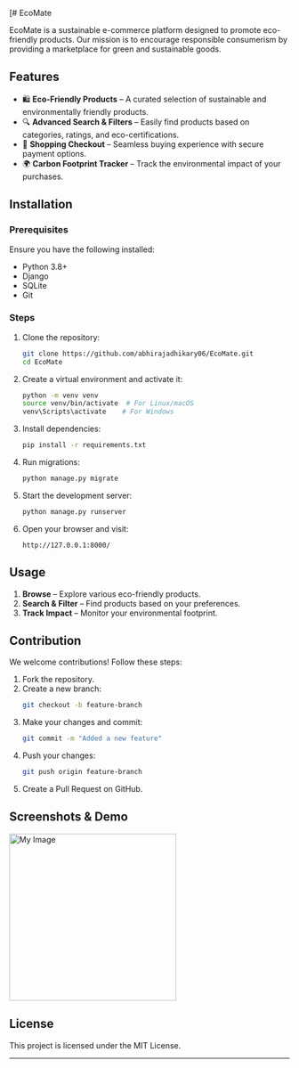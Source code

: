 [# EcoMate

EcoMate is a sustainable e-commerce platform designed to promote eco-friendly products. Our mission is to encourage responsible consumerism by providing a marketplace for green and sustainable goods.

## Features

- 🛍️ **Eco-Friendly Products** – A curated selection of sustainable and environmentally friendly products.
- 🔍 **Advanced Search & Filters** – Easily find products based on categories, ratings, and eco-certifications.
- 🛒 **Shopping Checkout** – Seamless buying experience with secure payment options.
- 🌍 **Carbon Footprint Tracker** – Track the environmental impact of your purchases.

## Installation

### Prerequisites

Ensure you have the following installed:
- Python 3.8+
- Django
- SQLite
- Git

### Steps

1. Clone the repository:
   ```sh
   git clone https://github.com/abhirajadhikary06/EcoMate.git
   cd EcoMate
   ```
2. Create a virtual environment and activate it:
   ```sh
   python -m venv venv
   source venv/bin/activate  # For Linux/macOS
   venv\Scripts\activate    # For Windows
   ```
3. Install dependencies:
   ```sh
   pip install -r requirements.txt
   ```
4. Run migrations:
   ```sh
   python manage.py migrate
   ```
5. Start the development server:
   ```sh
   python manage.py runserver
   ```
6. Open your browser and visit:
   ```
   http://127.0.0.1:8000/
   ```

## Usage

1. **Browse** – Explore various eco-friendly products.
2. **Search & Filter** – Find products based on your preferences.
3. **Track Impact** – Monitor your environmental footprint.

## Contribution

We welcome contributions! Follow these steps:

1. Fork the repository.
2. Create a new branch:
   ```sh
   git checkout -b feature-branch
   ```
3. Make your changes and commit:
   ```sh
   git commit -m "Added a new feature"
   ```
4. Push your changes:
   ```sh
   git push origin feature-branch
   ```
5. Create a Pull Request on GitHub.

## Screenshots & Demo

<img src="https://imagekit.io/tools/asset-public-link?detail=%7B%22name%22%3A%22Screenshot%202568-02-28%20at%209.33.51%E2%80%AFAM.png%22%2C%22type%22%3A%22image%2Fpng%22%2C%22signedurl_expire%22%3A%222028-02-28T04%3A40%3A23.492Z%22%2C%22signedUrl%22%3A%22https%3A%2F%2Fmedia-hosting.imagekit.io%2F%2F7e10f507691a4097%2FScreenshot%25202568-02-28%2520at%25209.33.51%25E2%2580%25AFAM.png%3FExpires%3D1835325623%26Key-Pair-Id%3DK2ZIVPTIP2VGHC%26Signature%3DLCjXuv0M5TlVV1rNcw0g6UpnoA56kC17Auh8J8Y1dvnOPoGZm2mk~ktQPyt7XaOvO-6vayTV0-DoUPYWeyrE413MuIC0Mpidia7q-JwpD2-9qORmuQylQm7WCDPWQZMFq6IeQ10LauzO2Fc2hn2X1a5vd5Za0zGbitJeZgPx3gjHuIbzwWQzrqWpxe-l~rCRotDJy~adX5yN-AHVmYV392RFJeY1QysMBnfHriO~~lN7ANJQBhHcdkPiufEbg7hXSMP-lVpb~0M3IUt10WGo7QUuv1KF2-OK6gqtC~~rh4R~~Adze4dKd6lqAGotmvTHqK91yehrtYlz49utq11iKA__%22%7D" alt="My Image" width="300">

## License

This project is licensed under the MIT License.

---
